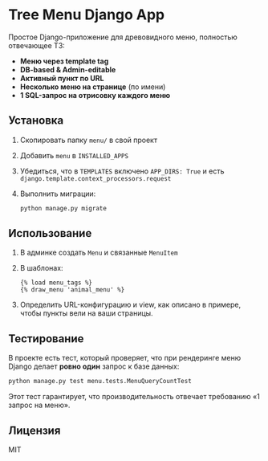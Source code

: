 # Tree Menu Django App

Простое Django-приложение для древовидного меню, полностью отвечающее ТЗ:

* **Меню через template tag**
* **DB-based & Admin-editable**
* **Активный пункт по URL**
* **Несколько меню на странице** (по имени)
* **1 SQL-запрос на отрисовку каждого меню**

## Установка

1. Скопировать папку `menu/` в свой проект
2. Добавить `menu` в `INSTALLED_APPS`
3. Убедиться, что в `TEMPLATES` включено `APP_DIRS: True` и есть `django.template.context_processors.request`
4. Выполнить миграции:

   ```bash
   python manage.py migrate
   ```

## Использование

1. В админке создать `Menu` и связанные `MenuItem`
2. В шаблонах:

   ```django
   {% load menu_tags %}
   {% draw_menu 'animal_menu' %}
   ```
3. Определить URL-конфигурацию и view, как описано в примере, чтобы пункты вели на ваши страницы.

## Тестирование

В проекте есть тест, который проверяет, что при рендеринге меню Django делает **ровно один** запрос к базе данных:

```bash
python manage.py test menu.tests.MenuQueryCountTest
```

Этот тест гарантирует, что производительность отвечает требованию «1 запрос на меню».

## Лицензия

MIT
